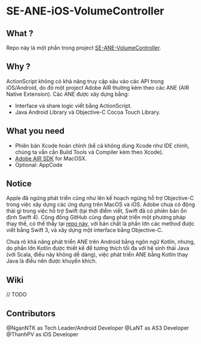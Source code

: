 # SE-ANE-iOS-VolumeController

## What ?

Repo này là một phần trong project [SE-ANE-VolumeController](https://github.com/NganNTK/SE-AIRNativeExtension).

## Why ?

ActionScript không có khả năng truy cập sâu vào các API trong iOS/Android, do đó một project Adobe AIR thường kèm theo các ANE (AIR Native Extension). Các ANE được xây dựng bằng:

* Interface và share logic viết bằng ActionScript.
* Java Android Library và Objective-C Cocoa Touch Library.

## What you need

* Phiên bản Xcode hoàn chỉnh (kể cả không dùng Xcode như IDE chính, chúng ta vẫn cần Build Tools và Compiler kèm theo Xcode).
* [Adobe AIR SDK](http://www.adobe.com/devnet/air/air-sdk-download.html) for MacOSX.
* Optional: AppCode

## Notice

Apple đã ngừng phát triển cũng như lên kế hoạch ngừng hỗ trợ Objective-C trong việc xây dựng các ứng dụng trên MacOS và iOS. Adobe chưa có động thái gì trong việc hỗ trợ Swift (tại thời điểm viết, Swift đã có phiên bản ổn định Swift 4). Cộng đồng GitHub cũng đang phát triển một phương pháp thay thế, có thể thấy tại [repo này](https://github.com/tuarua/Swift-IOS-ANE), với bản chất là phần lớn các method được viết bằng Swift 3, và xây dựng một interface bằng Objective-C.

Chưa rõ khả năng phát triển ANE trên Android bằng ngôn ngữ Kotlin, nhưng, do phần lớn Kotlin được thiết kế để tương thích tối đa với hệ sinh thái Java (với Scala, điều này không dễ dàng), việc phát triển ANE bằng Kotlin thay Java là điều nên được khuyến khích.

## Wiki

// TODO

## Contributors

@NganNTK as Tech Leader/Android Developer
@LaNT as AS3 Developer
@ThanhPV as iOS Developer
